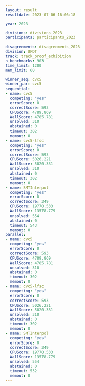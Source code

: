 ```yaml
---
layout: result
resultdate: 2023-07-06 16:06:18

year: 2023

divisions: divisions_2023
participants: participants_2023

disagreements: disagreements_2023
division: UFDT
track: track_proof_exhibition
n_benchmarks: 903
time_limit: 1200
mem_limit: 60

winner_seq: cvc5
winner_par: cvc5
sequential:
- name: cvc5
  competing: "yes"
  errorScore: 0
  correctScore: 593
  CPUScore: 4789.869
  WallScore: 4785.781
  unsolved: 310
  abstained: 0
  timeout: 302
  memout: 0
- name: cvc5-lfsc
  competing: "yes"
  errorScore: 0
  correctScore: 593
  CPUScore: 5026.221
  WallScore: 5020.331
  unsolved: 310
  abstained: 0
  timeout: 302
  memout: 0
- name: SMTInterpol
  competing: "yes"
  errorScore: 0
  correctScore: 349
  CPUScore: 19770.533
  WallScore: 13578.779
  unsolved: 554
  abstained: 0
  timeout: 543
  memout: 0
parallel:
- name: cvc5
  competing: "yes"
  errorScore: 0
  correctScore: 593
  CPUScore: 4789.869
  WallScore: 4785.781
  unsolved: 310
  abstained: 0
  timeout: 302
  memout: 0
- name: cvc5-lfsc
  competing: "yes"
  errorScore: 0
  correctScore: 593
  CPUScore: 5026.221
  WallScore: 5020.331
  unsolved: 310
  abstained: 0
  timeout: 302
  memout: 0
- name: SMTInterpol
  competing: "yes"
  errorScore: 0
  correctScore: 349
  CPUScore: 19770.533
  WallScore: 13578.779
  unsolved: 554
  abstained: 0
  timeout: 532
  memout: 0
---
```

